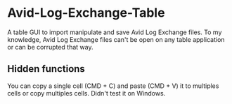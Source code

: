 # Avid-Log-Exchange-Table
A table GUI to import manipulate and save Avid Log Exchange files.
To my knowledge, Avid Log Exchange files can't be open on any table application or can be corrupted that way.

## Hidden functions
You can copy a single cell (CMD + C) and paste (CMD + V) it to multiples cells or copy multiples cells.
Didn't test it on Windows.
